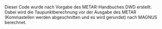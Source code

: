 Dieser Code wurde nach Vorgabe des METAR-Handbuches DWD erstellt. Dabei wird die Taupunktberechnung vor der Ausgabe des METAR (Kommastellen werden abgeschnitten und es wird gerundet) nach MAGNUS berechnet.
